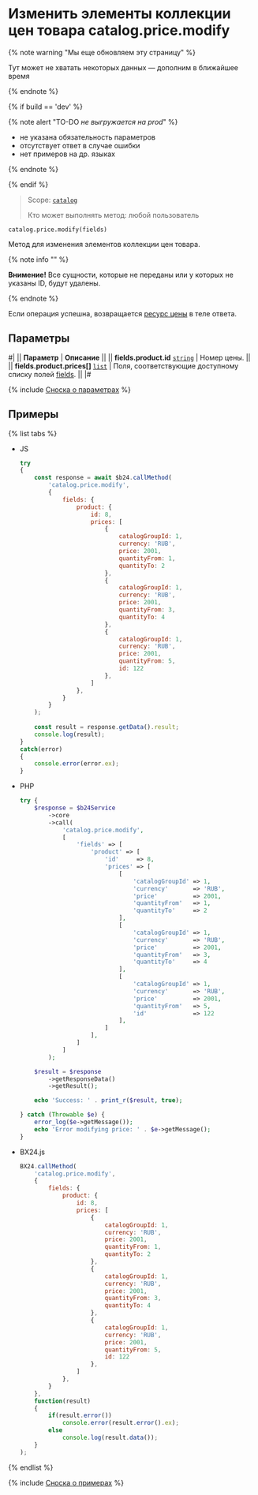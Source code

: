 # Изменить элементы коллекции цен товара catalog.price.modify

{% note warning "Мы еще обновляем эту страницу" %}

Тут может не хватать некоторых данных — дополним в ближайшее время

{% endnote %}

{% if build == 'dev' %}

{% note alert "TO-DO _не выгружается на prod_" %}

- не указана обязательность параметров
- отсутствует ответ в случае ошибки 
- нет примеров на др. языках
  
{% endnote %}

{% endif %}

> Scope: [`catalog`](../../scopes/permissions.md)
>
> Кто может выполнять метод: любой пользователь

```http
catalog.price.modify(fields)
```

Метод для изменения элементов коллекции цен товара.

{% note info "" %}

**Внимение!** Все сущности, которые не переданы или у которых не указаны ID, будут удалены.

{% endnote %}

Если операция успешна, возвращается [ресурс цены](resource.md) в теле ответа.

## Параметры

#|
|| **Параметр** | **Описание** ||
|| **fields.product.id** 
[`string`](../../data-types.md) | Номер цены. ||
|| **fields.product.prices[]** 
[`list`](../../data-types.md) | Поля, соответствующие доступному списку полей [fields](catalog-price-get-fields.md). ||
|#

{% include [Сноска о параметрах](../../../_includes/required.md) %}

## Примеры

{% list tabs %}

- JS


    ```js
    try
    {
    	const response = await $b24.callMethod(
    		'catalog.price.modify',
    		{
    			fields: {
    				product: {
    					id: 8,
    					prices: [
    						{
    							catalogGroupId: 1,
    							currency: 'RUB',
    							price: 2001,
    							quantityFrom: 1,
    							quantityTo: 2
    						},
    						{
    							catalogGroupId: 1,
    							currency: 'RUB',
    							price: 2001,                
    							quantityFrom: 3,
    							quantityTo: 4
    						},
    						{
    							catalogGroupId: 1,
    							currency: 'RUB',
    							price: 2001,                
    							quantityFrom: 5,
    							id: 122
    						},
    					]
    				},
    			}
    		}
    	);
    	
    	const result = response.getData().result;
    	console.log(result);
    }
    catch(error)
    {
    	console.error(error.ex);
    }
    ```

- PHP


    ```php
    try {
        $response = $b24Service
            ->core
            ->call(
                'catalog.price.modify',
                [
                    'fields' => [
                        'product' => [
                            'id'     => 8,
                            'prices' => [
                                [
                                    'catalogGroupId' => 1,
                                    'currency'       => 'RUB',
                                    'price'          => 2001,
                                    'quantityFrom'   => 1,
                                    'quantityTo'     => 2
                                ],
                                [
                                    'catalogGroupId' => 1,
                                    'currency'       => 'RUB',
                                    'price'          => 2001,
                                    'quantityFrom'   => 3,
                                    'quantityTo'     => 4
                                ],
                                [
                                    'catalogGroupId' => 1,
                                    'currency'       => 'RUB',
                                    'price'          => 2001,
                                    'quantityFrom'   => 5,
                                    'id'             => 122
                                ],
                            ]
                        ],
                    ]
                ]
            );
    
        $result = $response
            ->getResponseData()
            ->getResult();
    
        echo 'Success: ' . print_r($result, true);
    
    } catch (Throwable $e) {
        error_log($e->getMessage());
        echo 'Error modifying price: ' . $e->getMessage();
    }
    ```

- BX24.js

    ```js
    BX24.callMethod(
        'catalog.price.modify',
        {
            fields: {
                product: {
                    id: 8,
                    prices: [
                        {
                            catalogGroupId: 1,
                            currency: 'RUB',
                            price: 2001,
                            quantityFrom: 1,
                            quantityTo: 2
                        },
                        {
                            catalogGroupId: 1,
                            currency: 'RUB',
                            price: 2001,                
                            quantityFrom: 3,
                            quantityTo: 4
                        },
                        {
                            catalogGroupId: 1,
                            currency: 'RUB',
                            price: 2001,                
                            quantityFrom: 5,
                            id: 122
                        },
                    ]
                },
            }
        },
        function(result)
        {
            if(result.error())
                console.error(result.error().ex);
            else
                console.log(result.data());
        }
    );
    ```

{% endlist %}

{% include [Сноска о примерах](../../../_includes/examples.md) %}
